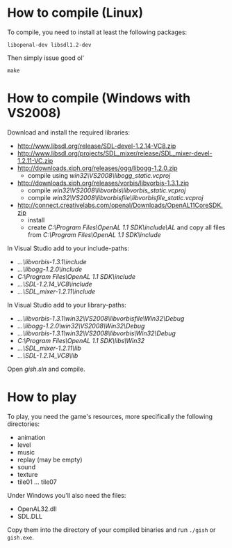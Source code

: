 # How to compile (Linux)

To compile, you need to install at least the following packages:

    libopenal-dev libsdl1.2-dev

Then simply issue good ol'

    make

# How to compile (Windows with VS2008)

Download and install the required libraries:

- <http://www.libsdl.org/release/SDL-devel-1.2.14-VC8.zip>
- <http://www.libsdl.org/projects/SDL_mixer/release/SDL_mixer-devel-1.2.11-VC.zip>
- <http://downloads.xiph.org/releases/ogg/libogg-1.2.0.zip>
    - compile using *win32\VS2008\libogg_static.vcproj*
- <http://downloads.xiph.org/releases/vorbis/libvorbis-1.3.1.zip>
    - compile *win32\VS2008\libvorbis\libvorbis_static.vcproj*
    - compile *win32\VS2008\libvorbisfile\libvorbisfile_static.vcproj*
- <http://connect.creativelabs.com/openal/Downloads/OpenAL11CoreSDK.zip>
    - install
    - create *C:\Program Files\OpenAL 1.1 SDK\include\AL* and copy all files from *C:\Program Files\OpenAL 1.1 SDK\include*

In Visual Studio add to your include-paths:

- *...\libvorbis-1.3.1\include*
- *...\libogg-1.2.0\include*
- *C:\Program Files\OpenAL 1.1 SDK\include*
- *...\SDL-1.2.14_VC8\include*
- *...\SDL_mixer-1.2.11\include*

In Visual Studio add to your library-paths:

- *...\libvorbis-1.3.1\win32\VS2008\libvorbisfile\Win32\Debug*
- *...\libogg-1.2.0\win32\VS2008\Win32\Debug*
- *...\libvorbis-1.3.1\win32\VS2008\libvorbis\Win32\Debug*
- *C:\Program Files\OpenAL 1.1 SDK\libs\Win32*
- *...\SDL_mixer-1.2.11\lib*
- *...\SDL-1.2.14_VC8\lib*

Open *gish.sln* and compile.

# How to play

To play, you need the game's resources, more specifically the following directories:

- animation
- level
- music
- replay (may be empty)
- sound
- texture
- tile01 ... tile07

Under Windows you'll also need the files:

- OpenAL32.dll
- SDL.DLL

Copy them into the directory of your compiled binaries and run `./gish` or `gish.exe`.
